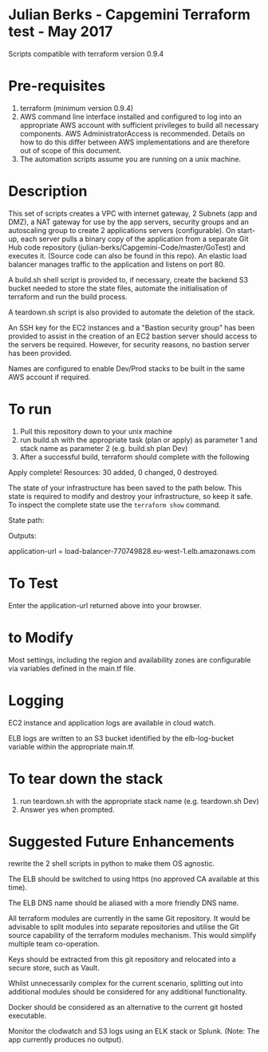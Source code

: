 # Julian Berks - Capgemini Terraform test - May 2017
Scripts compatible with terraform version 0.9.4

Pre-requisites
==============
1) terraform (minimum version 0.9.4) 
2) AWS command line interface installed and configured to log into an appropriate AWS account with sufficient privileges to build all necessary components. AWS AdministratorAccess is recommended. Details on how to do this differ between AWS implementations and are therefore out of scope of this document.
3) The automation scripts assume you are running on a unix machine.

Description
===========
This set of scripts creates a VPC with internet gateway, 2 Subnets (app and DMZ), a NAT gateway for use by the app servers,  security groups and an autoscaling group to create 2 applications servers (configurable).
On start-up, each server pulls a binary copy of the application from a separate Git Hub code repository (julian-berks/Capgemini-Code/master/GoTest) and executes it. (Source code can also be found in this repo).
An elastic load balancer manages traffic to the application and listens on port 80.

A build.sh shell script is provided to, if necessary, create the backend S3 bucket needed to store the state files, automate the initialisation of terraform and run the build process.

A teardown.sh script is also provided to automate the deletion of the stack.

An SSH key for the EC2 instances and a "Bastion security group" has been provided to assist in the creation of an EC2 bastion server should access to the servers be required. However, for security reasons, no bastion server has been provided.

Names are configured to enable Dev/Prod stacks to be built in the same AWS account if required.

To run
======
1) Pull this repository down to your unix machine
2) run build.sh with the appropriate task (plan or apply) as parameter 1 and stack name as parameter 2 (e.g. build.sh plan Dev)
3) After a successful build, terraform should complete with the following

Apply complete! Resources: 30 added, 0 changed, 0 destroyed.

The state of your infrastructure has been saved to the path
below. This state is required to modify and destroy your
infrastructure, so keep it safe. To inspect the complete state
use the `terraform show` command.

State path: 

Outputs:

application-url = load-balancer-770749828.eu-west-1.elb.amazonaws.com


To Test
=======
Enter the application-url returned above into your browser.

to Modify
=========
Most settings, including the region and availability zones are configurable via variables defined in the main.tf file.

Logging
=======
EC2 instance and application logs are available in cloud watch.

ELB logs are written to an S3 bucket identified by the elb-log-bucket variable within the appropriate main.tf.


To tear down the stack
======================
1) run teardown.sh with the appropriate stack name (e.g. teardown.sh Dev)
2) Answer yes when prompted.




Suggested Future Enhancements
=============================

rewrite the 2 shell scripts in python to make them OS agnostic.

The ELB should be switched to using https (no approved CA available at this time).

The ELB DNS name should be aliased with a more friendly DNS name.

All terraform modules are currently in the same Git repository. It would be advisable to split modules into separate repositories and utilise the Git source capability of the terraform modules mechanism. This would simplify multiple team co-operation.

Keys should be extracted from this git repository and relocated into a secure store, such as Vault.

Whilst unnecessarily complex for the current scenario, splitting out into additional modules should be considered for any additional functionality.

Docker should be considered as an alternative to the current git hosted executable.

Monitor the clodwatch and S3 logs using an ELK stack or Splunk. (Note: The app currently produces no output).



